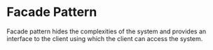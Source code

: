 # Facade Pattern

Facade pattern hides the complexities of the system and provides an interface to the client using which the client can access the system. 